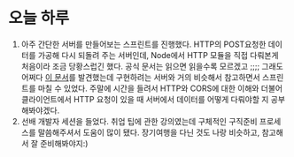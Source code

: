 # 오늘 하루

1. 아주 간단한 서버를 만들어보는 스프린트를 진행했다. HTTP의 POST요청한 데이터를 가공해 다시 되돌려 주는 서버인데, Node에서 HTTP 모듈을 직접 다뤄본게 처음이라 조금 당황스럽긴 했다. 공식 문서는 읽으면 읽을수록 모르겠고 ;;;; 그래도 어쩌다 [이 문서](https://nodejs.org/ko/docs/guides/anatomy-of-an-http-transaction/)를 발견했는데 구현하려는 서버와 거의 비슷해서 참고하면서 스프린트를 마칠 수 있었다. 주말에 시간을 들려서 HTTP와 CORS에 대한 이해와 더불어 클라이언트에서 HTTP 요청이 있을 때 서버에서 데이터를 어떻게 다뤄야할 지 공부해봐야겠다. 
2. 선배 개발자 세션을 들었다. 취업 팁에 관한 강의였는데 구체적인 구직준비 프로세스를 말씀해주셔서 도움이 많이 됐다. 장기여행을 다닌 것도 나랑 비슷하고, 참고해서 잘 준비해봐야지:)